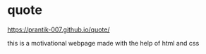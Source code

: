 # quote

https://prantik-007.github.io/quote/

this is a motivational webpage made with the help of html and css

